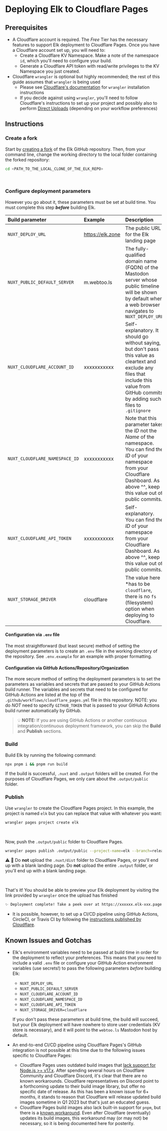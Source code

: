 # Deploying Elk to Cloudflare Pages

## Prerequisites
- A Cloudflare account is required. The _Free_ Tier has the necessary features to support Elk deployment to Cloudflare Pages. Once you have a Cloudflare account set up, you will need to:
  - Create a Cloudflare KV Namespace. Make a note of the namespace `id`, which you'll need to configure your build.
  - Generate a Cloudflare API token with read/write privileges to the KV Namespace you just created.
- Cloudflare `wrangler` is optional but highly recommended; the rest of this guide assumes that `wrangler` is being used
  - Please see [Cloudflare's documentation](https://developers.cloudflare.com/workers/wrangler/install-and-update/) for `wrangler` installation instructions
  - If you decide against using `wrangler`, you'll need to follow Cloudflare's instructions to set up your project and possibly also to perform [Direct Uploads](https://developers.cloudflare.com/pages/platform/direct-upload/) (depending on your workflow preferences)

## Instructions
### Create a fork

Start by [creating a fork](https://github.com/elk-zone/elk/fork) of the Elk GitHub repository. Then, from your command line, change the working directory to the local folder containing the forked repository:
```sh
cd <PATH_TO_THE_LOCAL_CLONE_OF_THE_ELK_REPO>
```
<BR>

### Configure deployment parameters
However you go about it, these parameters must be set at build time. You must complete this step _**before**_ building Elk. 

Build parameter | Example | Description
:-------------- | :------ | :----------
`NUXT_DEPLOY_URL` | https://elk.zone | The public URL for the Elk landing page
`NUXT_PUBLIC_DEFAULT_SERVER` | m.webtoo.ls | The fully-qualified domain name (FQDN) of the Mastodon server whose public timeline will be shown by default when a web browser navigates to `NUXT_DEPLOY_URL`
`NUXT_CLOUDFLARE_ACCOUNT_ID` | xxxxxxxxxxx | Self-explanatory. It should go without saying, but don't pass this value as cleartext and exclude any files that include this value from GitHub commits by adding such files to `.gitignore`
`NUXT_CLOUDFLARE_NAMESPACE_ID` | xxxxxxxxxxx | Note that this parameter takes the _ID_ not the _Name_ of the namespace. You can find the _ID_ of your namespace from your Cloudflare Dashboard. As above ^^, keep this value out of public commits.
`NUXT_CLOUDFLARE_API_TOKEN` | xxxxxxxxxxx | Self-explanatory. You can find the _ID_ of your namespace from your Cloudflare Dashboard. As above ^^, keep this value out of public commits.
`NUXT_STORAGE_DRIVER` | cloudflare | The value here *has to be `cloudflare`, there is no `fs` (filesystem) option when deploying to Cloudflare.

#### Configuration via `.env` file
The most straightforward (but least secure) method of setting the deployment parameters is to create an `.env` file in the working directory of the repository. See `.env.example` for an example with proper formatting.

#### Configuration via GitHub Actions/Repository/Organization
The more secure method of setting the deployment parameters is to set the parameters as variables and secrets that are passed to your GitHub Actions build runner. The variables and secrets that need to be configured for GitHub Actions are listed at the top of the `.github/workflows/cloudflare_pages.yml` file in this repository. NOTE: you do *NOT* need to specify `GITHUB_TOKEN` that is passed to your GitHub Actions build runner automatically by GitHub.

> :bulb: **NOTE:** If you are using GitHub Actions or another continuous integration/continuous deployment framework, you can skip the **Build** and **Publish** sections.

### Build

Build Elk by running the following command:
```sh
npx pnpm i && pnpm run build
```
If the build is successful, `.nuxt` and `.output` folders will be created. For the purposes of Cloudflare Pages, we only care about the `.output/public` folder.

### Publish

Use `wrangler` to create the Cloudflare Pages project. In this example, the project is named `elk` but you can replace that value with whatever you want:
```sh
wrangler pages project create elk
```

<BR>


Now, push the `.output/public` folder to Cloudflare Pages.

```sh
wrangler pages publish .output/public --project-name=elk --branch=release
```

:warning: :eyes: Do **not** upload the `.nuxt/dist` folder to Cloudflare Pages, or you'll end up with a blank landing page. Do **not** upload the entire `.output` folder, or you'll end up with a blank landing page.

<BR>

That's it! You should be able to preview your Elk deployment by visiting the link provided by `wrangler` once the upload has finished
```sh
✨ Deployment complete! Take a peek over at https://xxxxxx.elk-xxx.pages.dev
```

- It is possible, however, to set up a CI/CD pipeline using GitHub Actions, CircleCI, or Travis CI by following the [instructions published by Cloudflare](https://developers.cloudflare.com/pages/how-to/use-direct-upload-with-continuous-integration/).


## Known Issues and Gotchas
- Elk's environment variables need to be passed at build time in order for the deployment to reflect your preferences. This means that you need to include a valid `.env` file or configure your GitHub Action environment variables (use secrets!) to pass the following parameters _before_ building Elk:
  - `NUXT_DEPLOY_URL`
  - `NUXT_PUBLIC_DEFAULT_SERVER`
  - `NUXT_CLOUDFLARE_ACCOUNT_ID`
  - `NUXT_CLOUDFLARE_NAMESPACE_ID`
  - `NUXT_CLOUDFLARE_API_TOKEN`
  - `NUXT_STORAGE_DRIVER=cloudflare`
  
  If you don't pass these parameters at build time, the build will succeed, but your Elk deployment will have nowhere to store user credentials (KV store is necessary), and it will point to the `webtoo.ls` Mastodon host by default.

- An end-to-end CI/CD pipeline using Cloudflare Pages's GitHub integration is not possible at this time due to the following issues specific to Cloudflare Pages:
  - Cloudflare Pages uses outdated build images that [lack support for Node.js >= v17.x](https://developers.cloudflare.com/pages/platform/build-configuration/). After spending several hours on Cloudflare Community and Cloudflare Discord, it's clear that there are no known workarounds. Cloudflare representatives on Discord point to a forthcoming update to their build image library, but offer no specific date of release. As this has been a known issue for 6+ months, it stands to reason that Cloudflare will release updated build images sometime in Q1 2023 but that's just an educated guess.
  - Cloudflare Pages build images also lack built-in support for `pnpm`, but there is a [known workaround](https://community.cloudflare.com/t/add-pnpm-to-pre-installed-cloudflare-pages-tools/288514/3). Even after Cloudflare (eventually) updates its build images, this workaround may (or may not) be necessary, so it is being documented here for posterity.
